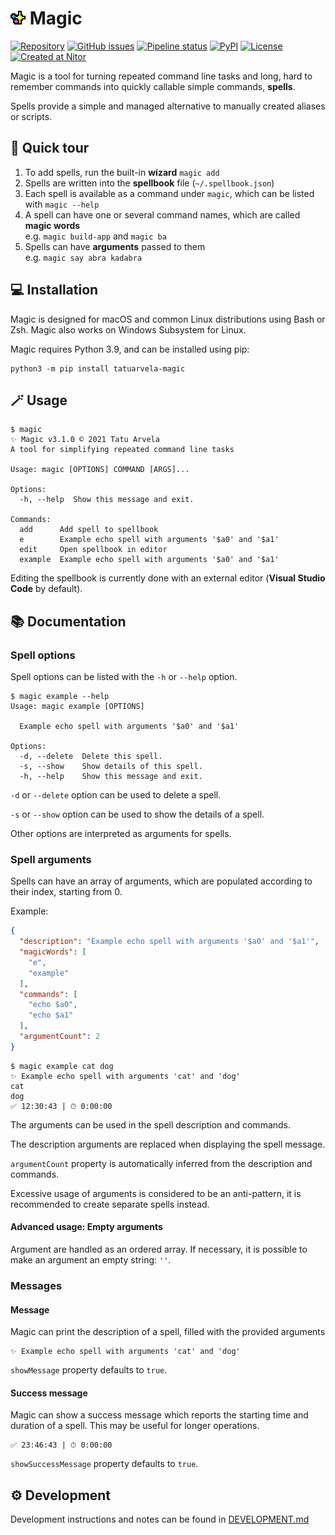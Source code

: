 # ![Magic icon](./icon.png?raw=true "Magic icon") Magic

[![Repository](https://img.shields.io/badge/repository-gray.svg?logo=github)](https://github.com/TatuArvela/Magic)
[![GitHub issues](https://img.shields.io/github/issues/TatuArvela/Magic)](https://github.com/TatuArvela/Magic/issues)
[![Pipeline status](https://github.com/TatuArvela/Magic/actions/workflows/verify.yml/badge.svg?event=push)](https://github.com/TatuArvela/Magic/actions/workflows/verify.yml)
[![PyPI](https://img.shields.io/pypi/v/tatuarvela-magic)](https://pypi.org/project/tatuarvela-magic/)
[![License](https://img.shields.io/github/license/TatuArvela/Magic)](https://github.com/TatuArvela/Magic/blob/master/LICENSE)
[![Created at Nitor](https://img.shields.io/badge/created%20at-Nitor-informational.svg)](https://nitor.com/)

Magic is a tool for turning repeated command line tasks and long, hard to
remember commands into quickly callable simple commands, **spells**.

Spells provide a simple and managed alternative to manually created aliases or
scripts.

## 🏃 Quick tour

1. To add spells, run the built-in **wizard** `magic add`
2. Spells are written into the **spellbook** file (`~/.spellbook.json`)
3. Each spell is available as a command under `magic`, which can be listed
   with `magic --help`
4. A spell can have one or several command names, which are called **magic
   words**  
   e.g. `magic build-app` and `magic ba`
5. Spells can have **arguments** passed to them  
   e.g. `magic say abra kadabra`

## 💻 Installation

Magic is designed for macOS and common Linux distributions using Bash or Zsh.
Magic also works on Windows Subsystem for Linux.

Magic requires Python 3.9, and can be installed using pip:

```console
python3 -m pip install tatuarvela-magic
```

## 🪄 Usage

```console
$ magic
✨ Magic v3.1.0 © 2021 Tatu Arvela
A tool for simplifying repeated command line tasks

Usage: magic [OPTIONS] COMMAND [ARGS]...

Options:
  -h, --help  Show this message and exit.

Commands:
  add      Add spell to spellbook
  e        Example echo spell with arguments '$a0' and '$a1'
  edit     Open spellbook in editor
  example  Example echo spell with arguments '$a0' and '$a1'
```

Editing the spellbook is currently done with an external editor (**Visual Studio
Code** by default).

## 📚 Documentation

### Spell options

Spell options can be listed with the `-h` or `--help` option.

```console
$ magic example --help
Usage: magic example [OPTIONS]

  Example echo spell with arguments '$a0' and '$a1'

Options:
  -d, --delete  Delete this spell.
  -s, --show    Show details of this spell.
  -h, --help    Show this message and exit.
```

`-d` or `--delete` option can be used to delete a spell.

`-s` or `--show` option can be used to show the details of a spell.

Other options are interpreted as arguments for spells.

### Spell arguments

Spells can have an array of arguments, which are populated according to their
index, starting from 0.

Example:

```json
{
  "description": "Example echo spell with arguments '$a0' and '$a1'",
  "magicWords": [
    "e",
    "example"
  ],
  "commands": [
    "echo $a0",
    "echo $a1"
  ],
  "argumentCount": 2
}
```

```console
$ magic example cat dog
✨ Example echo spell with arguments 'cat' and 'dog'
cat
dog
✅ 12:30:43 | ⏱ 0:00:00
```

The arguments can be used in the spell description and commands.

The description arguments are replaced when displaying the spell message.

`argumentCount` property is automatically inferred from the description and
commands.

Excessive usage of arguments is considered to be an anti-pattern, it is
recommended to create separate spells instead.

#### Advanced usage: Empty arguments

Argument are handled as an ordered array. If necessary, it is possible to make
an argument an empty string: `''`.

### Messages

#### Message

Magic can print the description of a spell, filled with the provided arguments

```console
✨ Example echo spell with arguments 'cat' and 'dog'
```

`showMessage` property defaults to `true`.

#### Success message

Magic can show a success message which reports the starting time and duration of
a spell. This may be useful for longer operations.

```console
✅ 23:46:43 | ⏱ 0:00:00
```

`showSuccessMessage` property defaults to `true`.

## ⚙️ Development

Development instructions and notes can be found
in [DEVELOPMENT.md](./DEVELOPMENT.md)
